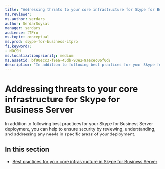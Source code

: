 ```yaml
---
title: "Addressing threats to your core infrastructure for Skype for Business Server"
ms.reviewer: 
ms.author: serdars
author: SerdarSoysal
manager: serdars
audience: ITPro
ms.topic: conceptual
ms.prod: skype-for-business-itpro
f1.keywords:
- NOCSH
ms.localizationpriority: medium
ms.assetid: bf90ecc3-f9ea-45db-93e2-9aecec06f0d8
description: "In addition to following best practices for your Skype for Business Server deployment, you can help to ensure security by reviewing, understanding, and addressing any needs in specific areas of your deployment."
---
```


# Addressing threats to your core infrastructure for Skype for Business Server
 
In addition to following best practices for your Skype for Business Server deployment, you can help to ensure security by reviewing, understanding, and addressing any needs in specific areas of your deployment.
  
## In this section

- [Best practices for your core infrastructure in Skype for Business Server](best-practices.md)
    

